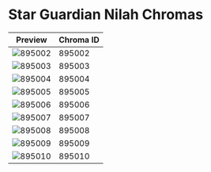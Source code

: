 # Star Guardian Nilah Chromas

| Preview | Chroma ID |
|---------|-----------|
| ![895002](https://raw.communitydragon.org/latest/plugins/rcp-be-lol-game-data/global/default/v1/champion-chroma-images/895/895002.png) | 895002 |
| ![895003](https://raw.communitydragon.org/latest/plugins/rcp-be-lol-game-data/global/default/v1/champion-chroma-images/895/895003.png) | 895003 |
| ![895004](https://raw.communitydragon.org/latest/plugins/rcp-be-lol-game-data/global/default/v1/champion-chroma-images/895/895004.png) | 895004 |
| ![895005](https://raw.communitydragon.org/latest/plugins/rcp-be-lol-game-data/global/default/v1/champion-chroma-images/895/895005.png) | 895005 |
| ![895006](https://raw.communitydragon.org/latest/plugins/rcp-be-lol-game-data/global/default/v1/champion-chroma-images/895/895006.png) | 895006 |
| ![895007](https://raw.communitydragon.org/latest/plugins/rcp-be-lol-game-data/global/default/v1/champion-chroma-images/895/895007.png) | 895007 |
| ![895008](https://raw.communitydragon.org/latest/plugins/rcp-be-lol-game-data/global/default/v1/champion-chroma-images/895/895008.png) | 895008 |
| ![895009](https://raw.communitydragon.org/latest/plugins/rcp-be-lol-game-data/global/default/v1/champion-chroma-images/895/895009.png) | 895009 |
| ![895010](https://raw.communitydragon.org/latest/plugins/rcp-be-lol-game-data/global/default/v1/champion-chroma-images/895/895010.png) | 895010 |